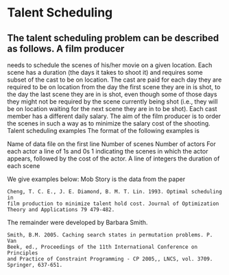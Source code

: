 # Talent Scheduling
## The talent scheduling problem can be described as follows. A film producer
needs to schedule the scenes of his/her movie on a given location. Each scene
has a duration (the days it takes to shoot it) and requires some subset of the
cast to be on location. The cast are paid for each day they are required to be
on location from the day the first scene they are in is shot, to the day the
last scene they are in is shot, even though some of those days they might not
be required by the scene currently being shot (i.e., they will be on location
waiting for the next scene they are in to be shot). Each cast member has a
different daily salary. The aim of the film producer is to order the scenes in
such a way as to minimize the salary cost of the shooting.  Talent scheduling
examples The format of the following examples is

Name of data file on the first line
Number of scenes
Number of actors
For each actor a line of  1s and 0s 
	1 indicating the scenes in which the actor appears,
	followed by the cost of the actor. 
A line of  integers the duration of each scene

We give examples below: Mob Story is the data from the paper

    Cheng, T. C. E., J. E. Diamond, B. M. T. Lin. 1993. Optimal scheduling in
    film production to minimize talent hold cost. Journal of Optimization
    Theory and Applications 79 479-482. 

The remainder were developed by Barbara Smith.

    Smith, B.M. 2005. Caching search states in permutation problems. P. Van
    Beek, ed., Proceedings of the 11th International Conference on Principles
    and Practice of Constraint Programming - CP 2005,, LNCS, vol. 3709.
    Springer, 637-651. 
